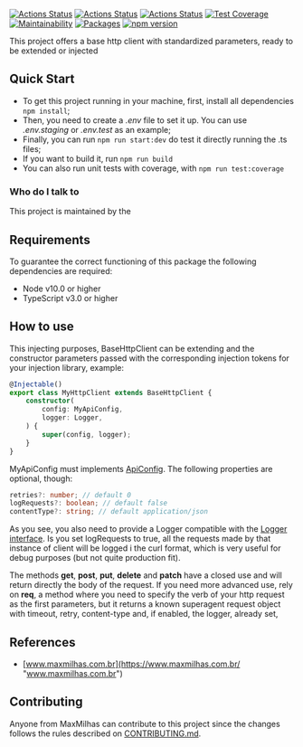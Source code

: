 [![Actions Status](https://github.com/maxmilhas-org/ts-base-http-client/workflows/build/badge.svg)](https://github.com/maxmilhas-org/ts-base-http-client/actions)
[![Actions Status](https://github.com/maxmilhas-org/ts-base-http-client/workflows/test/badge.svg)](https://github.com/maxmilhas-org/ts-base-http-client/actions)
[![Actions Status](https://github.com/maxmilhas-org/ts-base-http-client/workflows/lint/badge.svg)](https://github.com/maxmilhas-org/ts-base-http-client/actions)
[![Test Coverage](https://api.codeclimate.com/v1/badges/65e41e3018643f28168e/test_coverage)](https://codeclimate.com/github/maxmilhas-org/ts-base-http-client/test_coverage)
[![Maintainability](https://api.codeclimate.com/v1/badges/65e41e3018643f28168e/maintainability)](https://codeclimate.com/github/maxmilhas-org/ts-base-http-client/maintainability)
[![Packages](https://david-dm.org/maxmilhas-org/ts-base-http-client.svg)](https://david-dm.org/maxmilhas-org/ts-base-http-client)
[![npm version](https://badge.fury.io/js/%40maxmilhas-org%2Fts-base-http-client.svg)](https://badge.fury.io/js/%40maxmilhas-org%2Fts-base-http-client)

This project offers a base http client with standardized parameters, ready to be extended or injected

## Quick Start

* To get this project running in your machine, first, install all dependencies `npm install`;
* Then, you need to create a *.env* file to set it up. You can use *.env.staging* or *.env.test* as an example;
* Finally, you can run `npm run start:dev` do test it directly running the .ts files;
* If you want to build it, run `npm run build`
* You can also run unit tests with coverage, with `npm run test:coverage`

### Who do I talk to

This project is maintained by the

## Requirements

To guarantee the correct functioning of this package the following dependencies are required:

* Node v10.0 or higher
* TypeScript v3.0 or higher

## How to use

This injecting purposes, BaseHttpClient can be extending and the constructor parameters passed with the corresponding injection tokens for your injection library, example:

``` ts
@Injectable()
export class MyHttpClient extends BaseHttpClient {
	constructor(
		config: MyApiConfig,
		logger: Logger,
	) {
		super(config, logger);
	}
}
```

MyApiConfig must implements [ApiConfig](./src/api-config.ts). The following properties are optional, though:
```ts
retries?: number; // default 0
logRequests?: boolean; // default false
contentType?: string; // default application/json
```

As you see, you also need to provide a Logger compatible with the [Logger interface](./src/Logger.ts).
Is you set logRequests to true, all the requests made by that instance of client will be logged i the curl format, which is very useful for debug purposes (but not quite production fit).


The methods **get**, **post**, **put**, **delete** and **patch** have a closed use and will return directly the body of the request. If you need more advanced use, rely on **req**, a method where you need to specify the verb of your http request as the first parameters, but it returns a known superagent request object with timeout, retry, content-type and, if enabled, the logger, already set,

## References

* [www.maxmilhas.com.br](https://www.maxmilhas.com.br/ "www.maxmilhas.com.br")

## Contributing

Anyone from MaxMilhas can contribute to this project since the changes follows the rules described on [CONTRIBUTING.md](./CONTRIBUTING.md).
